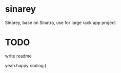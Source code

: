 # sinarey

Sinarey, base on Sinatra, use for large rack app project

# TODO 

write readme


yeah.happy coding:)




